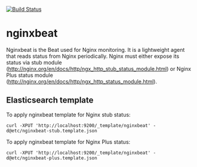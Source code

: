 [![Build Status](https://travis-ci.org/mrkschan/nginxbeat.svg?branch=travisci-setup)](https://travis-ci.org/mrkschan/nginxbeat)

# nginxbeat

Nginxbeat is the Beat used for Nginx monitoring. It is a lightweight agent that reads status from Nginx periodically. Nginx must either expose its status via stub module (http://nginx.org/en/docs/http/ngx_http_stub_status_module.html) or Nginx Plus status module (http://nginx.org/en/docs/http/ngx_http_status_module.html).


## Elasticsearch template

To apply nginxbeat template for Nginx stub status:

```
curl -XPUT 'http://localhost:9200/_template/nginxbeat' -d@etc/nginxbeat-stub.template.json
```

To apply nginxbeat template for Nginx Plus status:

```
curl -XPUT 'http://localhost:9200/_template/nginxbeat' -d@etc/nginxbeat-plus.template.json
```
